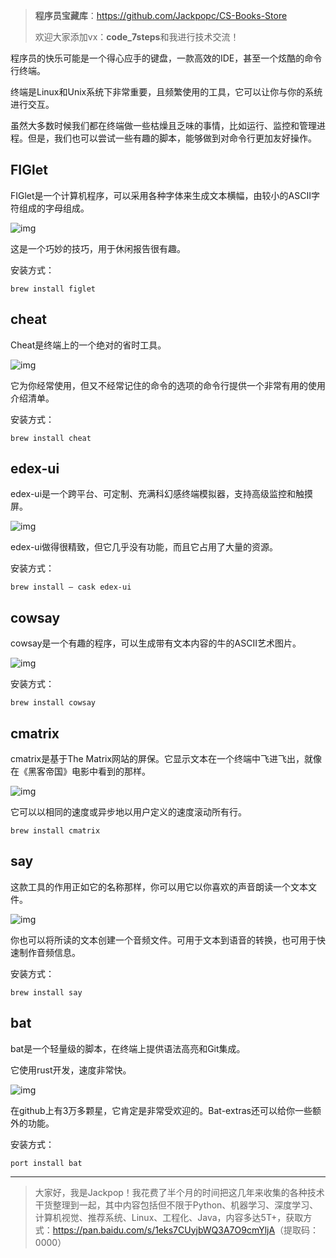 > **程序员宝藏库**：<https://github.com/Jackpopc/CS-Books-Store>
>
> 欢迎大家添加vx：**code_7steps**和我进行技术交流！

程序员的快乐可能是一个得心应手的键盘，一款高效的IDE，甚至一个炫酷的命令行终端。

终端是Linux和Unix系统下非常重要，且频繁使用的工具，它可以让你与你的系统进行交互。

虽然大多数时候我们都在终端做一些枯燥且乏味的事情，比如运行、监控和管理进程。但是，我们也可以尝试一些有趣的脚本，能够做到对命令行更加友好操作。

## **FIGlet**

FIGlet是一个计算机程序，可以采用各种字体来生成文本横幅，由较小的ASCII字符组成的字母组成。

![img](https://p3-juejin.byteimg.com/tos-cn-i-k3u1fbpfcp/2fe0d97350c047549b644c213893aff2~tplv-k3u1fbpfcp-zoom-1.image)

这是一个巧妙的技巧，用于休闲报告很有趣。

安装方式：

```
brew install figlet
```

## **cheat**

Cheat是终端上的一个绝对的省时工具。

![img](https://p3-juejin.byteimg.com/tos-cn-i-k3u1fbpfcp/11380edaa92343afbfe031f1113fcf91~tplv-k3u1fbpfcp-zoom-1.image)

它为你经常使用，但又不经常记住的命令的选项的命令行提供一个非常有用的使用介绍清单。

安装方式：

```
brew install cheat
```

## **edex-ui**

edex-ui是一个跨平台、可定制、充满科幻感终端模拟器，支持高级监控和触摸屏。

![img](https://p3-juejin.byteimg.com/tos-cn-i-k3u1fbpfcp/f1e4d2267ad0499eb3e6e049afb2dbe5~tplv-k3u1fbpfcp-zoom-1.image)

edex-ui做得很精致，但它几乎没有功能，而且它占用了大量的资源。

安装方式：

```
brew install — cask edex-ui
```

## **cowsay**

cowsay是一个有趣的程序，可以生成带有文本内容的牛的ASCII艺术图片。

![img](https://p3-juejin.byteimg.com/tos-cn-i-k3u1fbpfcp/eff385fd11ae4d2b81cce218d5397401~tplv-k3u1fbpfcp-zoom-1.image)

安装方式：

```
brew install cowsay
```

## **cmatrix**

cmatrix是基于The Matrix网站的屏保。它显示文本在一个终端中飞进飞出，就像在《黑客帝国》电影中看到的那样。

![img](https://p3-juejin.byteimg.com/tos-cn-i-k3u1fbpfcp/798656cefbce41908090d2ac9cca41dc~tplv-k3u1fbpfcp-zoom-1.image)

它可以以相同的速度或异步地以用户定义的速度滚动所有行。

```
brew install cmatrix
```

## **say**

这款工具的作用正如它的名称那样，你可以用它以你喜欢的声音朗读一个文本文件。

![img](https://p3-juejin.byteimg.com/tos-cn-i-k3u1fbpfcp/bedb96bc07a24ef5b6c108580b23d5b6~tplv-k3u1fbpfcp-zoom-1.image)

你也可以将所读的文本创建一个音频文件。可用于文本到语音的转换，也可用于快速制作音频信息。

安装方式：

```
brew install say
```

## **bat**

bat是一个轻量级的脚本，在终端上提供语法高亮和Git集成。

它使用rust开发，速度非常快。

![img](https://p3-juejin.byteimg.com/tos-cn-i-k3u1fbpfcp/31de57f88b884fba95ceeae21eb975c6~tplv-k3u1fbpfcp-zoom-1.image)

在github上有3万多颗星，它肯定是非常受欢迎的。Bat-extras还可以给你一些额外的功能。

安装方式：

```
port install bat
```

***

> 大家好，我是Jackpop！我花费了半个月的时间把这几年来收集的各种技术干货整理到一起，其中内容包括但不限于Python、机器学习、深度学习、计算机视觉、推荐系统、Linux、工程化、Java，内容多达5T+，获取方式：<https://pan.baidu.com/s/1eks7CUyjbWQ3A7O9cmYljA>（提取码：0000）